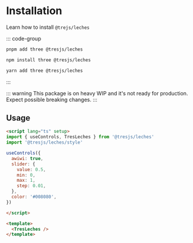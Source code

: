 # Installation

Learn how to install `@trejs/leches`

::: code-group

```bash [pnpm]
pnpm add three @tresjs/leches
```

```bash [npm]
npm install three @tresjs/leches
```

```bash [yarn]
yarn add three @tresjs/leches
```

:::

::: warning
This package is on heavy WIP and it's not ready for production. Expect possible breaking changes.
:::

## Usage

```html
<script lang="ts" setup>
import { useControls, TresLeches } from '@tresjs/leches'
import '@tresjs/leches/style'

useControls({
  awiwi: true,
  slider: {
    value: 0.5,
    min: 0,
    max: 1,
    step: 0.01,
  },
  color: '#008080',
})

</script>

<template>
  <TresLeches />
</template>
```

<GettingStartedDemo />

